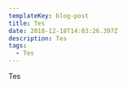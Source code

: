 ```yaml
---
templateKey: blog-post
title: Tes
date: 2018-12-18T14:03:26.397Z
description: Tes
tags:
  - Tes
---
```

Tes
